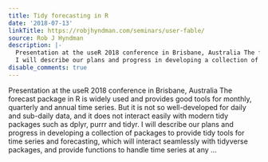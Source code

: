 ```yaml
---
title: Tidy forecasting in R
date: '2018-07-13'
linkTitle: https://robjhyndman.com/seminars/user-fable/
source: Rob J Hyndman
description: |-
  Presentation at the useR 2018 conference in Brisbane, Australia The forecast package in R is widely used and provides good tools for monthly, quarterly and annual time series. But it is not so well-developed for daily and sub-daily data, and it does not interact easily with modern tidy packages such as dplyr, purrr and tidyr.
  I will describe our plans and progress in developing a collection of packages to provide tidy tools for time series and forecasting, which will interact seamlessly with tidyverse packages, and provide functions to handle time series at any ...
disable_comments: true
---
```

Presentation at the useR 2018 conference in Brisbane, Australia The forecast package in R is widely used and provides good tools for monthly, quarterly and annual time series. But it is not so well-developed for daily and sub-daily data, and it does not interact easily with modern tidy packages such as dplyr, purrr and tidyr.
I will describe our plans and progress in developing a collection of packages to provide tidy tools for time series and forecasting, which will interact seamlessly with tidyverse packages, and provide functions to handle time series at any ...